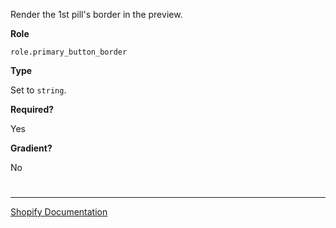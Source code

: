Render the 1st pill's border in the preview.

**Role**

`role.primary_button_border`

**Type**

Set to `string`.

**Required?**

Yes

**Gradient?**

No


#

---

[Shopify Documentation](https://shopify.dev/docs/themes/architecture/settings/input-settings#role)
